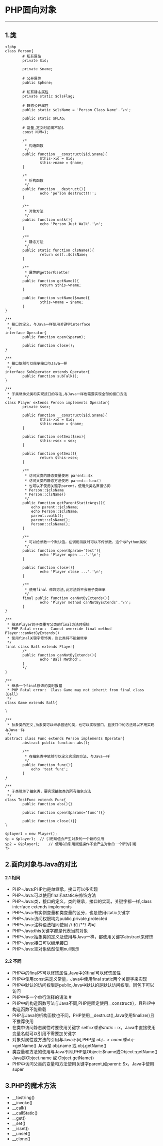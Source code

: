 # PHP面向对象

---

## 1.类
	<?php
	class Person{
			# 私有属性
	        private $id;
	
	        private $name;
			
			# 公开属性
	        public $phone;
	
			# 私有静态属性
	        private static $clsFlag;
			
			# 静态公开属性
	        public static $clsName = 'Person Class Name'.'\n';
	
	        public static $FLAG;
			
			# 常量,定义时前面不加$
	        const NUM=1;

			/*
			 * 构造函数
			 */	
	        public function __construct($id,$name){
	                $this->id = $id;
	                $this->name = $name;
	        }

			/*
			 * 析构函数
			 */
	        public function __destruct(){
	                echo 'person destruct!!!';
	        }
			
			/**
			 * 对象方法
			 */
	        public function walk(){
	                echo 'Person Just Walk'.'\n';
	        }

			/**
			 * 静态方法
			 */	
	        public static function clsName(){
	                return self::$clsName;
	        }
	
			/**
			 * 属性的getter和setter
			 */		
	        public function getName(){
	                return $this->name;
	        }
	
	        public function setName($name){
	                $this->name = $name;
	        }
	}
	
	/**
	 * 接口的定义，与Java一样使用关键字interface
	 */
	interface Operator{
	        public function open($param);
	
	        public function close();
	}

	/**
	 * 接口依然可以继承接口与Java一样
	 */
	interface SubOperator extends Operator{
			public function subTalk();
	}

	/**
	 * 子类继承父类和实现接口的写法,与Java一样也需要实现全部的接口方法
	 */	
	class Player extends Person implements Operator{
	        private $sex;
	
	        public function __construct($id,$name){
	                $this->id = $id;
	                $this->name = $name;
	        }
	
	        public function setSex($sex){
	                $this->sex = sex;
	        }
	
	        public function getSex(){
	                return $this->sex;
	        }
			
			/**
			 * 访问父类的静态变量使用 parent::$x
			 * 访问父类的静态方法使用 parent::func()
			 * 也可以不使用关键字parent，使用父类名直接访问
			 * Person::$clsName
			 * Person::clsName()
			 */
			public function getParentStaticArgs(){
                echo parent::$clsName;
                echo Person::$clsName;
                parent::walk();
                parent::clsName();
                Person::clsName();
        	}
			
			/**
			 * 可以给参数一个默认值，在调用函数时可以不传参数，这个与Python类似
			 */
			public function open($param='test'){
                	echo 'Player open ...'.'\n';
        	}
	
	        public function close(){
	                echo 'Player close ...'.'\n';
	        }
		
			/**
			 * 使用final 修饰方法,此方法将不会被子类继承
			 */
			final public function canNotByExtends(){
                	echo 'Player method canNotByExtends'.'\n';
        	}
	}
	
	/**
	 * 继承Player的子类重写父类的final方法时报错
	 * PHP Fatal error:  Cannot override final method Player::canNotByExtends()
	 * 使用final关键字修饰类，则此类将不能被继承
	 */
	final class Ball extends Player{
			/*
	        public function canNotByExtends(){
	                echo 'Ball Method';
	        }
			*/
	}

	/**
	 * 继承一个final修饰的类时报错
	 * PHP Fatal error:  Class Game may not inherit from final class (Ball)
	 */
	class Game extends Ball{
	
	}
	
	/**
	 * 抽象类的定义,抽象类可以继承普通的类，也可以实现接口，且接口中的方法可以不用实现与Java一样
	 */
	abstract class Func extends Person implements Operator{
	        abstract public function abs();
			
			/**
			 * 在抽象类中依然可以定义实现的方法，与Java一样
			 */
			public function func(){
				echo 'test func';
			}
	}
	
	/**
	 * 子类继承了抽象类，要实现抽象类的所有抽象方法
	 */
	class TestFunc extends Func{
	        public function abs(){}
	
	        public function open($params='func'){}
	
	        public function close(){}
	}

	$player1 = new Player();
	$p = $player1;	// 引用赋值会产生对象的一个新的引用
	$p2 = &$player1;	// 使用&的引用赋值操作不会产生对象的一个新的引用
	?>

## 2.面向对象与Java的对比
#### 2.1 相同
* PHP+Java:PHP也是单继承，接口可以多实现
* PHP+Java:可以使用final和static来修饰方法
* PHP+Java:类，接口的定义，类的继承，接口的实现，关键字都一样,class interface extends implements
* PHP+Java:有实例变量和类变量的区分，也是使用static关键字
* PHP+Java:访问权限均为public,private,protected
* PHP+Java:注释语法相同使用 // 和 /**/ 均可
* PHP+Java:this关键字都是代表当前对象
* PHP+Java:抽象类的定义及使用与Java一样，都使用关键字abstract来修饰
* PHP+Java:接口可以继承接口
* PHP+Java:空对象依然使用null表示

#### 2.2 不同
* PHP中的final不可以修饰属性,Java中的final可以修饰属性
* PHP中使用const来定义常量，Java中使用final static两个关键字来实现
* PHP中默认的访问权限是public,Java中默认的是默认访问权限，同包下可以访问
* PHP中多一个单行注释的语法 #
* PHP中的构造函数写法与Java不同,PHP是固定使用__construct()，且PHP中构造函数不能重载
* PHP与Java的析构函数也不同，PHP使用__destruct(),Java使用finalize()且不推荐使用
* 在类中访问静态属性时要使用关键字 self::$x 或者 static::$x，Java中直接使用变量名就可以引用不需要加关键字
* 对象对属性或方法的引用与Java不同,PHP是 $obj->name或$obj->getName()  Java是 obj.name 或 obj.getName()
* 类变量和方法的使用与Java不同,PHP是Object::$name或Object::getName() Java是Object.name 或 Object.getName()
* PHP中访问父类的变量和方法使用关键字parent,如parent::$x，Java中使用super

## 3.PHP的魔术方法
* __tostring()
* __invoke()
* __call()
* __callStatic()
* __get()
* __set()
* __isset()
* __unset()
* __clone()